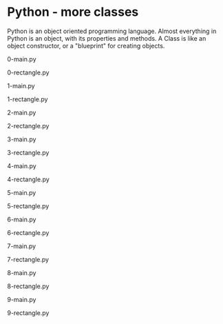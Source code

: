 # Python - more classes

Python is an object oriented programming language. Almost everything in Python is an object, with its properties and methods. A Class is like an object constructor, or a "blueprint" for creating objects.

0-main.py

0-rectangle.py

1-main.py

1-rectangle.py

2-main.py

2-rectangle.py

3-main.py

3-rectangle.py

4-main.py

4-rectangle.py

5-main.py

5-rectangle.py

6-main.py


6-rectangle.py

7-main.py

7-rectangle.py

8-main.py

8-rectangle.py

9-main.py

9-rectangle.py
